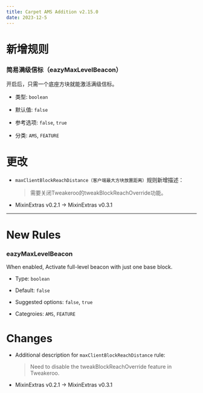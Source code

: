 ```yaml
---
title: Carpet AMS Addition v2.15.0
date: 2023-12-5
---
```


# 新增规则

### 简易满级信标（eazyMaxLevelBeacon）

开启后，只需一个底座方块就能激活满级信标。

- 类型: `boolean`



- 默认值: `false`



- 参考选项: `false`, `true`



- 分类: `AMS`, `FEATURE`

# 更改

- `maxClientBlockReachDistance（客户端最大方块放置距离）`规则新增描述：

  > 需要关闭Tweakeroo的tweakBlockReachOverride功能。

- MixinExtras v0.2.1 -> MixinExtras v0.3.1

---

# New Rules

### eazyMaxLevelBeacon

When enabled, Activate full-level beacon with just one base block.

- Type: `boolean`



- Default: `false`



- Suggested options: `false`, `true`



- Categroies: `AMS`, `FEATURE`

# Changes

- Additional description for `maxClientBlockReachDistance` rule:

  > Need to disable the tweakBlockReachOverride feature in Tweakeroo.

- MixinExtras v0.2.1 -> MixinExtras v0.3.1